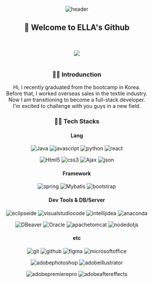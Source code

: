 
<div align="center">
 
![header](https://capsule-render.vercel.app/api?type=waving&&color=gradient&&text=ELLA&animation=twinkling&fontColor=333)

## 🌱 Welcome to ELLA's Github

<br/>

<!-- <img src="https://github-readme-stats.vercel.app/api?username=ellabcdella&show_icons=true"> -->
<img src="https://github-readme-stats.vercel.app/api/top-langs/?username=ellabcdella&layout=compact"><br><br>

### 🙋‍♀ Introdunction
Hi, I recently graduated from the bootcamp in Korea.<br/>
Before that, I worked overseas sales in the textile industry.<br/>
Now I am transitioning to become a full-stack developer.<br/>
I'm excited to challenge with you guys in a new field.

### 👩‍💻 Tech Stacks
#### Lang
![Java](https://img.shields.io/badge/Java-007396.svg?&style=for-the-badge&logo=Java&logoColor=white)
![javascript](https://img.shields.io/badge/javascript-F7DF1E.svg?&style=for-the-badge&logo=javascript&logoColor=white)
![python](https://img.shields.io/badge/python-3776AB.svg?&style=for-the-badge&logo=python&logoColor=white)
![react](https://img.shields.io/badge/react-61DAFB.svg?&style=for-the-badge&logo=react&logoColor=white)

![Html5](https://img.shields.io/badge/Html5-E34F26.svg?&style=for-the-badge&logo=Html5&logoColor=white)
![css3](https://img.shields.io/badge/css3-1572B6.svg?&style=for-the-badge&logo=css3&logoColor=white)
![Ajax](https://img.shields.io/badge/Ajax-333366.svg?&style=for-the-badge&logo=Ajax&logoColor=white)
![json](https://img.shields.io/badge/json-000000.svg?&style=for-the-badge&logo=json&logoColor=white)

#### Framework
![spring](https://img.shields.io/badge/spring-6DB33F.svg?&style=for-the-badge&logo=spring&logoColor=white)
![Mybatis](https://img.shields.io/badge/Mybatis-2E51A2.svg?&style=for-the-badge&logo=Mybatis&logoColor=white)
![bootstrap](https://img.shields.io/badge/bootstrap-7952B3.svg?&style=for-the-badge&logo=bootstrap&logoColor=white)

#### Dev Tools & DB/Server
![eclipseide](https://img.shields.io/badge/eclipseide-2C2255.svg?&style=for-the-badge&logo=eclipseide&logoColor=white)
![visualstudiocode](https://img.shields.io/badge/visualstudiocode-007ACC.svg?&style=for-the-badge&logo=visualstudiocode&logoColor=white)
![intellijidea](https://img.shields.io/badge/intellijidea-000000.svg?&style=for-the-badge&logo=intellijidea&logoColor=white)
![anaconda](https://img.shields.io/badge/anaconda-44A833.svg?&style=for-the-badge&logo=anaconda&logoColor=white)

![DBeaver](https://img.shields.io/badge/DBeaver-2E51A2.svg?&style=for-the-badge&logo=DBeaver&logoColor=white)
![Oracle](https://img.shields.io/badge/Oracle-F80000.svg?&style=for-the-badge&logo=Oracle&logoColor=white)
![apachetomcat](https://img.shields.io/badge/apachetomcat-F8DC75.svg?&style=for-the-badge&logo=apachetomcat&logoColor=white)
![nodedotjs](https://img.shields.io/badge/nodedotjs-339933.svg?&style=for-the-badge&logo=nodedotjs&logoColor=white)

#### etc
![git](https://img.shields.io/badge/git-F05032.svg?&style=for-the-badge&logo=git&logoColor=white)
![github](https://img.shields.io/badge/github-181717.svg?&style=for-the-badge&logo=github&logoColor=white)
![figma](https://img.shields.io/badge/figma-F24E1E.svg?&style=for-the-badge&logo=figma&logoColor=white)
![microsoftoffice](https://img.shields.io/badge/microsoftoffice-D83B01.svg?&style=for-the-badge&logo=microsoftoffice&logoColor=white)

![adobephotoshop](https://img.shields.io/badge/adobephotoshop-31A8FF.svg?&style=for-the-badge&logo=adobephotoshop&logoColor=white)
![adobeillustrator](https://img.shields.io/badge/adobeillustrator-FF9A00.svg?&style=for-the-badge&logo=adobeillustrator&logoColor=white)

![adobepremierepro](https://img.shields.io/badge/adobepremierepro-9999FF.svg?&style=for-the-badge&logo=adobepremierepro&logoColor=white)
![adobeaftereffects](https://img.shields.io/badge/adobeaftereffects-9999FF.svg?&style=for-the-badge&logo=adobeaftereffects&logoColor=white)

</div>

<!--
**ellabcdella/ellabcdella** is a ✨ _special_ ✨ repository because its `README.md` (this file) appears on your GitHub profile.

Here are some ideas to get you started:

- 🔭 I’m currently working on ...
- 🌱 I’m currently learning ...
- 👯 I’m looking to collaborate on ...
- 🤔 I’m looking for help with ...
- 💬 Ask me about ...
- 📫 How to reach me: ...
- 😄 Pronouns: ...
- ⚡ Fun fact: ...
-->
